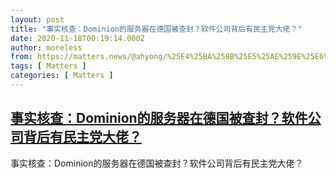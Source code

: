 ```yaml
---
layout: post
title: "事实核查：Dominion的服务器在德国被查封？软件公司背后有民主党大佬？"
date: 2020-11-18T00:19:14.000Z
author: moreless
from: https://matters.news/@ahyong/%25E4%25BA%258B%25E5%25AE%259E%25E6%25A0%25B8%25E6%259F%25A5-dominion%25E7%259A%2584%25E6%259C%258D%25E5%258A%25A1%25E5%2599%25A8%25E5%259C%25A8%25E5%25BE%25B7%25E5%259B%25BD%25E8%25A2%25AB%25E6%259F%25A5%25E5%25B0%2581-%25E8%25BD%25AF%25E4%25BB%25B6%25E5%2585%25AC%25E5%258F%25B8%25E8%2583%258C%25E5%2590%258E%25E6%259C%2589%25E6%25B0%2591%25E4%25B8%25BB%25E5%2585%259A%25E5%25A4%25A7%25E4%25BD%25AC-bafyreiagm55nbl7ahkolanhxlktkgyirnoej5fj4pt5ux6keekeuc74j3q
tags: [ Matters ]
categories: [ Matters ]
---
```

<!--1605658754000-->
[事实核查：Dominion的服务器在德国被查封？软件公司背后有民主党大佬？](https://matters.news/@ahyong/%25E4%25BA%258B%25E5%25AE%259E%25E6%25A0%25B8%25E6%259F%25A5-dominion%25E7%259A%2584%25E6%259C%258D%25E5%258A%25A1%25E5%2599%25A8%25E5%259C%25A8%25E5%25BE%25B7%25E5%259B%25BD%25E8%25A2%25AB%25E6%259F%25A5%25E5%25B0%2581-%25E8%25BD%25AF%25E4%25BB%25B6%25E5%2585%25AC%25E5%258F%25B8%25E8%2583%258C%25E5%2590%258E%25E6%259C%2589%25E6%25B0%2591%25E4%25B8%25BB%25E5%2585%259A%25E5%25A4%25A7%25E4%25BD%25AC-bafyreiagm55nbl7ahkolanhxlktkgyirnoej5fj4pt5ux6keekeuc74j3q)
------

<div>
事实核查：Dominion的服务器在德国被查封？软件公司背后有民主党大佬？
</div>

